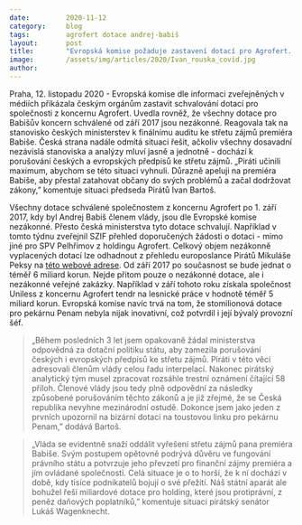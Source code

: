 ```yaml
---
date:         2020-11-12
category:     blog
tags:         agrofert dotace andrej-babiš
layout:       post
title:        "Evropská komise požaduje zastavení dotací pro Agrofert. Zamezte mezinárodní ostudě, apeluje předseda Pirátů Bartoš na premiéra"
image:        /assets/img/articles/2020/Ivan_rouska_covid.jpg
author:       
---
```


Praha, 12. listopadu 2020 - Evropská komise dle informaci zveřejněných v médiích přikázala českým orgánům zastavit schvalování dotací pro společnosti z koncernu Agrofert. Uvedla rovněž, že všechny dotace pro Babišův koncern schválené od září 2017 jsou nezákonné. Reagovala tak na stanovisko českých ministerstev k finálnímu auditu ke střetu zájmů premiéra Babiše. Česká strana nadále odmítá situaci řešit, ačkoliv všechny dosavadní nezávislá stanoviska a analýzy mluví jasně a jednotně - dochází k porušování českých a evropských předpisů ke střetu zájmů. „Piráti učinili maximum, abychom se této situaci vyhnuli. Důrazně apeluji na premiéra Babiše, aby přestal zatahovat občany do svých problémů a začal dodržovat zákony,” komentuje situaci předseda Pirátů Ivan Bartoš. 


Všechny dotace schválené společnostem z koncernu Agrofert po 1. září 2017, kdy byl Andrej Babiš členem vlády, jsou dle Evropské komise nezákonné. Přesto česká ministerstva tyto dotace schvalují. Například v tomto týdnu zveřejnil SZIF přehled doporučených žádosti o dotaci - mimo jiné pro SPV Pelhřimov z holdingu Agrofert. Celkový objem nezákonně vyplacených dotací lze odhadnout z přehledu europoslance Pirátů Mikuláše Peksy na [této webové adrese](https://babis-dotace.cz/). Od září 2017 po současnost se bude jednat o téměř 6 miliard korun. Nejde přitom pouze o nezákonné dotace, ale i nezákonné veřejné zakázky. Například v září tohoto roku získala společnost Uniless z koncernu Agrofert tendr na lesnické práce v hodnotě téměř 5 miliard korun. Evropská komise navíc trvá na tom, že stomilionová dotace pro pekárnu Penam nebyla nijak inovativní, což potvrdil i její bývalý provozní šéf.


> „Během posledních 3 let jsem opakovaně žádal ministerstva odpovědná za dotační politiku státu, aby zamezila porušování českých i evropských předpisů ke střetu zájmů. Piráti v této věci adresovali členům vlády celou řadu interpelací. Nakonec pirátský analytický tým musel zpracovat rozsáhle trestní oznámení čítající 58 příloh. Členové vlády jsou tedy plně odpovědní za následky způsobené porušováním těchto zákonů a je již zřejmé, že se Česká republika nevyhne mezinárodní ostudě. Dokonce jsem jako jeden z prvních upozornil na bizární dotaci na toustovou linku pro pekárnu Penam,” dodává Bartoš.


> „Vláda se evidentně snaží oddálit vyřešení střetu zájmů pana premiéra Babiše. Svým postupem opětovně podrývá důvěru ve fungování právního státu a potvrzuje jeho převzetí pro finanční zájmy premiéra a jím ovládané společnosti. Celá situace je o to horší, že k ní dochází v době, kdy tisíce podnikatelů bojují o své přežití. Náš státní aparát ale bohužel řeší miliardové dotace pro holding, které jsou protiprávní, z peněz daňových poplatníků,” komentuje situaci pirátský senátor Lukáš Wagenknecht.  
